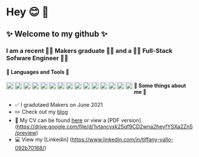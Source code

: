 # Hey :blush: 👋

## ✨ Welcome to my github ✨

### I am a recent :woman_student: Makers graduate :woman_student: and a :woman_technologist: Full-Stack Sofware Engineer :woman_technologist:

#### :crystal_ball: Languages and Tools :crystal_ball:
<img align="left" alt="CSS" width="20px" src="https://upload.wikimedia.org/wikipedia/commons/thumb/d/d5/CSS3_logo_and_wordmark.svg/1200px-CSS3_logo_and_wordmark.svg.png" />
<img align="left" alt="HTML" width="20px" src="https://upload.wikimedia.org/wikipedia/commons/thumb/6/61/HTML5_logo_and_wordmark.svg/1200px-HTML5_logo_and_wordmark.svg.png" />
<img align="left" alt="JavaScript" width="20px" src="https://1000logos.net/wp-content/uploads/2020/09/JavaScript-Logo.png" />
<img align="left" alt="Jasmine" width="20px" src="https://upload.wikimedia.org/wikipedia/en/thumb/2/22/Logo_jasmine.svg/1200px-Logo_jasmine.svg.png" />
<img align="left" alt="React" width="20px" src="https://upload.wikimedia.org/wikipedia/commons/thumb/a/a7/React-icon.svg/2560px-React-icon.svg.png" />
<img align="left" alt="Node" width="20px" src="https://www.paceit.co.uk/wp-content/uploads/2019/08/node-js-logo.jpg" />
<img align="left" alt="Express" width="20px" src="https://w7.pngwing.com/pngs/846/87/png-transparent-mean-solution-stack-express-js-node-js-javascript-github-text-trademark-logo.png" />
<img align="left" alt="Ruby" width="20px" src="https://upload.wikimedia.org/wikipedia/commons/thumb/7/73/Ruby_logo.svg/1024px-Ruby_logo.svg.png" />
<img align="left" alt="Rails" width="20px" src="https://upload.wikimedia.org/wikipedia/commons/1/16/Ruby_on_Rails-logo.png" />
<img align="left" alt="Rspec" width="20px" src="https://rspec.info/images/logo_ogp.png" />
<img align="left" alt="Sinatra" width="20px" src="https://cdn.worldvectorlogo.com/logos/sinatra.svg" />
<img align="left" alt="Capybara" width="20px" src="https://www.mailslurp.com/assets/brands/capybara.png" />
<img align="left" alt="PostgreSQL" width="20px" src="https://upload.wikimedia.org/wikipedia/commons/thumb/2/29/Postgresql_elephant.svg/1200px-Postgresql_elephant.svg.png" />
<img align="left" alt="MongoDB" width="20px" src="https://www.bloorresearch.com/wp-content/uploads/2013/03/MONGO-DB-logo-300x470--x.png" />
<img align="left" alt="Git" width="20px" src="https://git-scm.com/images/logos/downloads/Git-Icon-1788C.png" />

#### :memo: Some things about me :memo:
- :white_check_mark: I gradutaed Makers on June 2021
- :pencil2: Check out my [blog](https://tiffanyvallo.medium.com/)
- :information_desk_person: My CV can be found [here](https://github.com/tiffanyvallo/CV) or view a [PDF version] (https://drive.google.com/file/d/1vtancyxk25qf9CD2wna2heyfYSXa2Zn5/preview)
- :computer: View my [Linkedin] (https://www.linkedin.com/in/tiffany-vallo-092b70168/)


<!--
**tiffanyvallo/tiffanyvallo** is a ✨ _special_ ✨ repository because its `README.md` (this file) appears on your GitHub profile.

Here are some ideas to get you started:

- 🔭 I’m currently working on ...
- 🌱 I’m currently learning ...
- 👯 I’m looking to collaborate on ...
- 🤔 I’m looking for help with ...
- 💬 Ask me about ...
- 📫 How to reach me: ...
- 😄 Pronouns: ...
- ⚡ Fun fact: ...
-->
